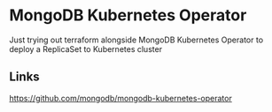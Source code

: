 # MongoDB Kubernetes Operator
Just trying out terraform alongside MongoDB Kubernetes Operator to deploy a ReplicaSet to Kubernetes cluster

## Links
https://github.com/mongodb/mongodb-kubernetes-operator
